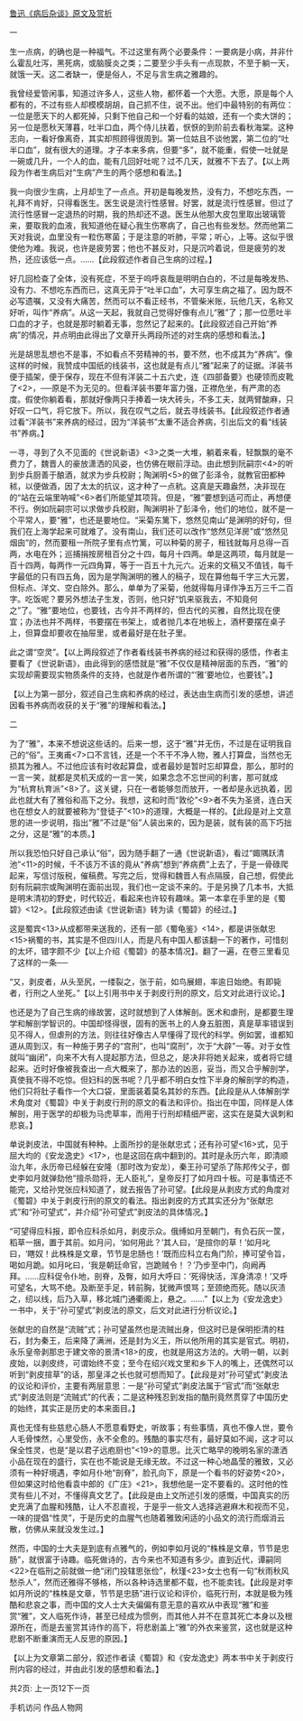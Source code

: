 [鲁迅《病后杂谈》原文及赏析](https://www.vrrw.net/wx/8600.html)

一

生一点病，的确也是一种福气。不过这里有两个必要条件：一要病是小病，并非什么霍乱吐泻，黑死病，或脑膜炎之类；二要至少手头有一点现款，不至于躺一天，就饿一天。这二者缺一，便是俗人，不足与言生病之雅趣的。



我曾经爱管闲事，知道过许多人，这些人物，都怀着一个大愿。大愿，原是每个人都有的，不过有些人却模模胡胡，自己抓不住，说不出。他们中最特别的有两位：一位是愿天下的人都死掉，只剩下他自己和一个好看的姑娘，还有一个卖大饼的；另一位是愿秋天薄暮，吐半口血，两个侍儿扶着，恹恹的到阶前去看秋海棠。这种志向，一看好像离奇，其实却照顾得很周到。第一位姑且不谈他罢，第二位的“吐半口血”，就有很大的道理。才子本来多病，但要“多”，就不能重，假使一吐就是一碗或几升，一个人的血，能有几回好吐呢？过不几天，就雅不下去了。【以上两段为作者生病后对“生病”产生的两个感想和看法。】

我一向很少生病，上月却生了一点点。开初是每晚发热，没有力，不想吃东西，一礼拜不肯好，只得看医生。医生说是流行性感冒。好罢，就是流行性感冒。但过了流行性感冒一定退热的时期，我的热却还不退。医生从他那大皮包里取出玻璃管来，要取我的血液，我知道他在疑心我生伤寒病了，自己也有些发愁。然而他第二天对我说，血里没有一粒伤寒菌；于是注意的听肺，平常；听心，上等。这似乎很使他为难。我说，也许是疲劳罢；他也不甚反对，只是沉吟着说，但是疲劳的发热，还应该低一点。……【此段叙述作者自己生病的过程。】

好几回检查了全体，没有死症，不至于呜呼哀哉是明明白白的，不过是每晚发热、没有力、不想吃东西而已，这真无异于“吐半口血”，大可享生病之福了。因为既不必写遗嘱，又没有大痛苦，然而可以不看正经书，不管柴米账，玩他几天，名称又好听，叫作“养病”。从这一天起，我就自己觉得好像有点儿“雅”了；那一位愿吐半口血的才子，也就是那时躺着无事，忽然记了起来的。【此段叙述自己开始“养病”的情况，并点明由此得出了文章开头两段所述的对生病的感想和看法。】

光是胡思乱想也不是事，不如看点不劳精神的书，要不然，也不成其为“养病”。像这样的时候，我赞成中国纸的线装书，这也就是有点儿“雅”起来了的证据。洋装书便于插架，便于保存，现在不但有洋装二十五六史，连《四部备要》也硬领而皮靴了<2>，──原是不为无见的。但看洋装书要年富力强，正襟危坐，有严肃的态度。假使你躺着看，那就好像两只手捧着一块大砖头，不多工夫，就两臂酸麻，只好叹一口气，将它放下。所以，我在叹气之后，就去寻线装书。【此段叙述作者通过看“洋装书”来养病的经过，因为“洋装书”太重不适合养病，引出后文的看“线装书”养病。】

一寻，寻到了久不见面的《世说新语》<3>之类一大堆，躺着来看，轻飘飘的毫不费力了，魏晋人的豪放潇洒的风姿，也仿佛在眼前浮动。由此想到阮嗣宗<4>的听到步兵厨善于酿酒，就求为步兵校尉；陶渊明<5>的做了彭泽令，就教官田都种秫，以便做酒，因了太太的抗议，这才种了一点秔。这真是天趣盎然，决非现在的“站在云端里呐喊”<6>者们所能望其项背。但是，“雅”要想到适可而止，再想便不行。例如阮嗣宗可以求做步兵校尉，陶渊明补了彭泽令，他们的地位，就不是一个平常人，要“雅”，也还是要地位。“采菊东篱下，悠然见南山”是渊明的好句，但我们在上海学起来可就难了。没有南山，我们还可以改作“悠然见洋房”或“悠然见烟囱”的，然而要租一所院子里有点竹篱，可以种菊的房子，租钱就每月总得一百两，水电在外；巡捕捐按房租百分之十四，每月十四两。单是这两项，每月就是一百十四两，每两作一元四角算，等于一百五十九元六。近来的文稿又不值钱，每千字最低的只有四五角，因为是学陶渊明的雅人的稿子，现在算他每千字三大元罢，但标点、洋文、空白除外。那么，单单为了采菊，他就得每月译作净五万三千二百字。吃饭呢？要另外想法子生发，否则，他只好“饥来驱我去，不知竟何之”了。“雅”要地位，也要钱，古今并不两样的，但古代的买雅，自然比现在便宜；办法也并不两样，书要摆在书架上，或者抛几本在地板上，酒杯要摆在桌子上，但算盘却要收在抽屉里，或者最好是在肚子里。

此之谓“空灵”。【以上两段叙述了作者看线装书养病的经过和获得的感悟，作者主要看了《世说新语》，由此得到的感悟就是“雅”不仅仅是精神层面的东西，“雅”的实现却需要现实物质条件的支持，也就是作者所谓的“‘雅’要地位，也要钱”。】

【以上为第一部分，叙述自己生病和养病的经过，表达由生病而引发的感想，讲述因看书养病而收获的关于“雅”的理解和看法。】



二

为了“雅”，本来不想说这些话的。后来一想，这于“雅”并无伤，不过是在证明我自己的“俗”。王夷甫<7>口不言钱，还是一个不干不净人物，雅人打算盘，当然也无损其为雅人。不过他应该有时收起算盘，或者最妙是暂时忘却算盘，那么，那时的一言一笑，就都是灵机天成的一言一笑，如果念念不忘世间的利害，那可就成为“杭育杭育派”<8>了。这关键，只在一者能够忽而放开，一者却是永远执着，因此也就大有了雅俗和高下之分。我想，这和时而“敦伦”<9>者不失为圣贤，连白天也在想女人的就要被称为“登徒子”<10>的道理，大概是一样的。【此段是对上文意思的进一步说明，指出“雅”不过是“俗”人装出来的，因为是装，就有装的高下巧拙之分，这是“雅”的本质。】

所以我恐怕只好自己承认“俗”，因为随手翻了一通《世说新语》，看过“娵隅跃清池”<11>的时候，千不该万不该的竟从“养病”想到“养病费”上去了，于是一骨碌爬起来，写信讨版税，催稿费。写完之后，觉得和魏晋人有点隔膜，自己想，假使此刻有阮嗣宗或陶渊明在面前出现，我们也一定谈不来的。于是另换了几本书，大抵是明末清初的野史，时代较近，看起来也许较有趣味。第一本拿在手里的是《蜀碧》<12>。【此段叙述由读《世说新语》转为读《蜀碧》的经过。】

这是蜀宾<13>从成都带来送我的，还有一部《蜀龟鉴》<14>，都是讲张献忠<15>祸蜀的书，其实是不但四川人，而是凡有中国人都该翻一下的著作，可惜刻的太坏，错字颇不少【以上介绍《蜀碧》的基本情况】。翻了一遍，在卷三里看见了这样的一条──

“又，剥皮者，从头至尻，一缕裂之，张于前，如鸟展翅，率逾日始绝。有即毙者，行刑之人坐死。”【以上引用书中关于剥皮行刑的原文，后文对此进行议论。】

也还是为了自己生病的缘故罢，这时就想到了人体解剖。医术和虐刑，是都要生理学和解剖学智识的。中国却怪得很，固有的医书上的人身五脏图，真是草率错误到见不得人，但虐刑的方法，则往往好像古人早懂得了现代的科学。例如罢，谁都知道从周到汉，有一种施于男子的“宫刑”，也叫“腐刑”，次于“大辟”一等。对于女性就叫“幽闭”，向来不大有人提起那方法，但总之，是决非将她关起来，或者将它缝起来。近时好像被我查出一点大概来了，那办法的凶恶，妥当，而又合乎解剖学，真使我不得不吃惊。但妇科的医书呢？几乎都不明白女性下半身的解剖学的构造，他们只将肚子看作一个大口袋，里面装着莫名其妙的东西。【此段是从人体解剖学术角度对《蜀碧》中关于剥皮行刑的原文的看法和评价。指出在中国，同样是人体解剖，用于医学的却极为马虎草率，而用于行刑却精细严密，这实在是莫大讽刺和悲哀。】

单说剥皮法，中国就有种种。上面所抄的是张献忠式；还有孙可望<16>式，见于屈大均的《安龙逸史》<17>，也是这回在病中翻到的。其时是永历六年，即清顺治九年，永历帝已经躲在安隆（那时改为安龙），秦王孙可望杀了陈邦传父子，御史李如月就弹劾他“擅杀勋将，无人臣礼”，皇帝反打了如月四十板。可是事情还不能完，又给孙党张应科知道了，就去报告了孙可望。【此段是从剥皮方式的角度对《蜀碧》中关于剥皮行刑的原文的看法。指出剥皮的方式其实还分为“张献忠式”和“孙可望式”，并介绍“孙可望式”剥皮法的具体情况。】

“可望得应科报，即令应科杀如月，剥皮示众。俄缚如月至朝门，有负石灰一筐，稻草一捆，置于其前。如月问，‘如何用此？’其人曰，‘是揎你的草！’如月叱曰，‘瞎奴！此株株是文章，节节是忠肠也！’既而应科立右角门阶，捧可望令旨，喝如月跪。如月叱曰，‘我是朝廷命官，岂跪贼令！？’乃步至中门，向阙再拜。……应科促令仆地，剖脊，及臀，如月大呼曰：‘死得快活，浑身清凉！’又呼可望名，大骂不绝。及断至手足，转前胸，犹微声恨骂；至颈绝而死。随以灰渍之，纫以线，后乃入草，移北城门通衢阁上，悬之。……”【以上为《安龙逸史》一书中，关于“孙可望式”剥皮法的原文，后文对此进行分析议论。】

张献忠的自然是“流贼”式；孙可望虽然也是流贼出身，但这时已是保明拒清的柱石，封为秦王，后来降了满洲，还是封为义王，所以他所用的其实是官式。明初，永乐皇帝剥那忠于建文帝的景清<18>的皮，也就是用这方法的。大明一朝，以剥皮始，以剥皮终，可谓始终不变；至今在绍兴戏文里和乡下人的嘴上，还偶然可以听到“剥皮揎草”的话，那皇泽之长也就可想而知了。【此段是对“孙可望式”剥皮法的议论和评价，主要有两层意思：一是“孙可望式”剥皮法属于“官式”而“张献忠式”剥皮法则是“流贼式”的代表；二是这种残忍到发指的酷刑竟然贯穿了中国历史的始终，其实正是历史的本来面目。】

真也无怪有些慈悲心肠人不愿意看野史，听故事；有些事情，真也不像人世，要令人毛骨悚然，心里受伤，永不全愈的。残酷的事实尽有，最好莫如不闻，这才可以保全性灵，也是“是以君子远庖厨也”<19>的意思。比灭亡略早的晚明名家的潇洒小品在现在的盛行，实在也不能说是无缘无故。不过这一种心地晶莹的雅致，又必须有一种好境遇，李如月仆地“剖脊”，脸孔向下，原是一个看书的好姿势<20>，但如果这时给他看袁中郎的《广庄》<21>，我想他是一定不要看的。这时他的性灵有些儿不对，不懂得真文艺了。【此段是由上文所述引发的感慨，中国真实的历史充满了血腥和残酷，让人不忍直视，于是乎一些文人选择逃避麻木和视而不见，一味的提倡“性灵”，于是历史的血腥气也随着雅致闲适的小品文的流行而烟消云散，仿佛从来就没发生过。】

然而，中国的士大夫是到底有点雅气的，例如李如月说的“株株是文章，节节是忠肠”，就很富于诗趣。临死做诗的，古今来也不知道有多少。直到近代，谭嗣同<22>在临刑之前就做一绝“闭门投辖思张俭”，秋瑾<23>女士也有一句“秋雨秋风愁杀人”，然而还雅得不够格，所以各种诗选里都不载，也不能卖钱。【此段是对李如月所说的“株株是文章，节节是忠肠”进行议论和评价，临死行刑，本就是极为残酷和悲哀之事，而中国的文人士大夫偏偏有意无意的喜欢从中表现“雅”和鉴赏“雅”，文人临死作诗，甚至已经成为惯例，而其他人并不在意其死亡本身以及根源所在，而是去鉴赏其诗作的高下，将悲剧盖上“雅”的外衣来鉴赏，这也就是这种悲剧不断重演而无人反思的原因。】

【以上为文章第二部分，叙述作者读《蜀碧》和《安龙逸史》两本书中关于剥皮行刑内容的经过，并由此引发的感想和看法。】

共2页: 上一页12下一页



手机访问
作品人物网

